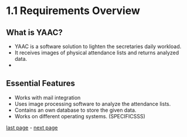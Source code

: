 # 1.1 Requirements Overview

## What is YAAC?

- YAAC is a software solution to lighten the secretaries daily workload.
- It receives images of physical attendance lists and returns analyzed data.
- 


## Essential Features

- Works with mail integration
- Uses image processing software to analyze the attendance lists.
- Contains an own database to store the given data.
- Works on different operating systems. (SPECIFICSSS)


[last page](/Pages2/1.IntroductionAndGoals.md) - [next page](/Pages2/1.2.QualityGoals.md)